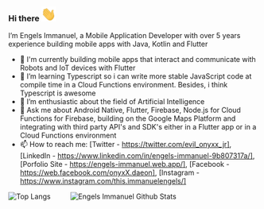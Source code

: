 ### Hi there <img src="https://raw.githubusercontent.com/ABSphreak/ABSphreak/master/gifs/Hi.gif" width="30px">
I’m Engels Immanuel, a Mobile Application Developer with over 5 years experience building mobile apps with Java, Kotlin and Flutter

- 🔭 I'm currently building mobile apps that interact and communicate with Robots and IoT devices with Flutter
- 🌱 I’m learning Typescript so i can write more stable JavaScript code at compile time in a Cloud Functions environment. Besides, i think Typescript is awesome
- 👯 I’m enthusiastic about the field of Artificial Intelligence
- 💬 Ask me about Android Native, Flutter, Firebase, Node.js for Cloud Functions for Firebase, building on the Google Maps Platform and integrating with third party API's and SDK's either in a Flutter app or in a Cloud Functions environment
- 📫 How to reach me: [Twitter - https://twitter.com/evil_onyxx_jr], [LinkedIn - https://www.linkedin.com/in/engels-immanuel-9b807317a/], [Porfolio Site - https://engels-immanuel.web.app/], [Facebook - https://web.facebook.com/onyxX.daeon], [Instagram - https://www.instagram.com/this.immanuelengels/]

![Top Langs](https://github-readme-stats.vercel.app/api/top-langs/?username=Daeon97&theme=tokyonight) &emsp; &emsp; ![Engels Immanuel Github Stats](https://github-readme-stats.vercel.app/api?username=Daeon97&&show_icons=true&tile_color=ffffff&com_color=bb2acf&&text_color=daf7dc&bg_color=191919)
